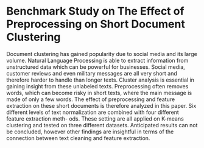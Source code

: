 # Benchmark Study on The Effect of Preprocessing on Short Document Clustering
Document clustering has gained popularity due to social media and its
large volume. Natural Language Processing is able to extract information
from unstructured data which can be powerful for businesses. Social media,
customer reviews and even military messages are all very short and therefore
harder to handle than longer texts. Cluster analysis is essential in gaining
insight from these unlabeled texts. Preprocessing often removes words, which
can become risky in short texts, where the main message is made of only
a few words. The effect of preprocessing and feature extraction on these
short documents is therefore analyzed in this paper. Six different levels of
text normalization are combined with four different feature extraction meth-
ods. These setting are all applied on K-means clustering and tested on three
different datasets. Anticipated results can not be concluded, however other
findings are insightful in terms of the connection between text cleaning and
feature extraction.
